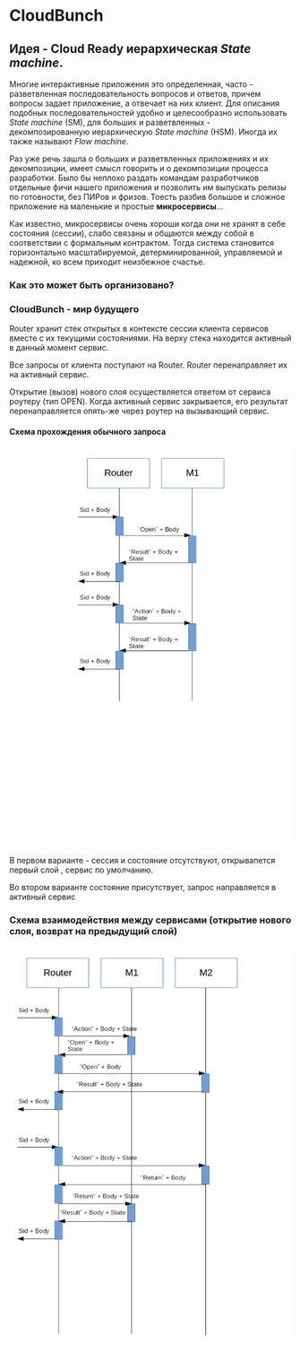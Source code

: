 # CloudBunch

## Идея - Cloud Ready иерархическая *State machine*.

Многие интерактивные приложения это 
определенная, часто - разветвленная последовательность 
вопросов и ответов, 
причем вопросы задает приложение, а отвечает на них 
клиент. Для описания подобных последовательностей
удобно и целесообразно использовать *State machine* (SM), 
для больших и разветвленных - декомпозированную иерархическую 
*State machine* (HSM). Иногда их также называют *Flow machine*.

Раз уже речь зашла о больших и разветвленных приложениях и их 
декомпозиции, имеет смысл говорить и о декомпозиции процесса 
разработки. Было бы неплохо раздать командам разработчиков 
отдельные фичи нашего приложения и позволить им выпускать релизы по
готовности, без ПИРов и фризов. Тоесть разбив большое и сложное
приложение на маленькие и простые <b>микросервисы</b>...

Как известно, микросервисы очень хороши когда они не хранят в себе 
состояния (сессии), слабо связаны и общаются между собой в соответствии с 
формальным контрактом. Тогда система становится горизонтально 
масштабируемой, детерминированной, управляемой и надежной, ко всем 
приходит неизбежное счастье.



### Как это может быть организовано?


### CloudBunch - мир будущего

Router хранит стек открытых в контексте сессии 
клиента сервисов вместе с их текущими состояниями. 
На верху стека находится активный в данный момент 
сервис.

Все запросы от клиента поступают на Router. Router перенаправляет их на активный сервис.

Открытие (вызов) нового слоя осуществляется ответом от сервиса роутеру (тип OPEN). 
Когда активный сервис закрывается, его результат перенаправляется опять-же через роутер на вызывающий сервис. 

#### Схема прохождения обычного запроса

<img src="schema1.png">

В первом варианте - сессия и состояние отсутствуют, открывапется первый слой , сервис по умолчанию.

Во втором варианте состояние присутствует, запрос направляется в активный сервис

### Схема взаимодействия между сервисами (открытие нового слоя, возврат на предыдущий слой)

<img src="schema2.png">
